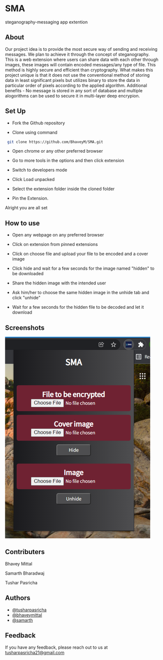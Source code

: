 
# SMA

steganography-messaging app extention

## About

Our project idea is to provide the most secure way of sending and receiving messages. We
plan to achieve it through the concept of steganography. This is a web extension where 
users can share data with each other through images, these images will contain encoded 
messages/any type of file. This method is highly secure and efficient than cryptography.
What makes this project unique is that it does not use the conventional method of storing
data in least significant pixels but utilizes binary to store the data in particular order of 
pixels according to the applied algorithm. Additional benefits - No message is stored in any 
sort of database and multiple alogorithms can be used to secure it in multi-layer deep encrypion.


## Set Up


- Fork the Github repository

- Clone using command
```bash
 git clone https://github.com/BhaveyM/SMA.git
```

- Open chrome or any other preferred browser

- Go to more tools in the options and then click extension

- Switch to developers mode

- Click Load unpacked

- Select the extension folder inside the cloned folder

- Pin the Extension.

Alright you are all set


## How to use

- Open any webpage on any preferred browser

- Click on extension from pinned extensions

- Click on choose file and upload your file to be encoded and a cover image

- Click hide and wait for a few seconds for the image named "hidden" to be downloaded

- Share the hidden image with the intended user

- Ask him/her to choose the same hidden image in the unhide tab and click "unhide"

- Wait for a few seconds for the hidden file to be decoded and let it download


## Screenshots

![Screenshot](https://github.com/BhaveyM/SMA/blob/main/Screenshot.png)




## Contributers

Bhavey Mittal

Samarth Bharadwaj

Tushar Pasricha

## Authors

- [@tusharpasricha](https://github.com/tusharpasricha)
- [@bhaveymittal](https://github.com/BhaveyM)
- [@samarth](https://github.com/samarth2002)

## Feedback

If you have any feedback, please reach out to us at tusharpasricha21@gmail.com




